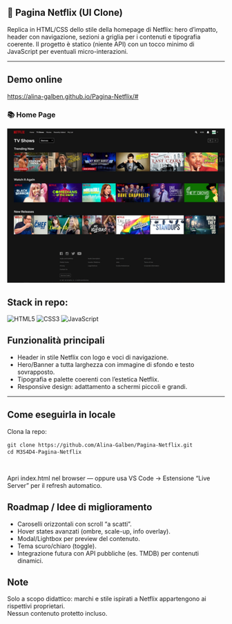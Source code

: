 ## 🎥 Pagina Netflix (UI Clone)
Replica in HTML/CSS dello stile della homepage di Netflix: hero d’impatto, header con navigazione, sezioni a griglia per i contenuti e tipografia coerente. 
Il progetto è statico (niente API) con un tocco minimo di JavaScript per eventuali micro-interazioni.

---
## Demo online
https://alina-galben.github.io/Pagina-Netflix/#

### 📚 Home Page   
![Homepage](./public/netflix-home.png) 

## Stack in repo: 
![HTML5](https://img.shields.io/badge/HTML5-E34F26?style=plastic&logo=html5&logoColor=white) 
![CSS3](https://img.shields.io/badge/CSS3-1572B6?style=plastic&logo=css3&logoColor=white)
![JavaScript](https://img.shields.io/badge/JavaScript-F7DF1E?style=plastic&logo=javascript&logoColor=black) 


## Funzionalità principali
- Header in stile Netflix con logo e voci di navigazione.
- Hero/Banner a tutta larghezza con immagine di sfondo e testo sovrapposto.
- Tipografia e palette coerenti con l’estetica Netflix.
- Responsive design: adattamento a schermi piccoli e grandi.

---

## Come eseguirla in locale
Clona la repo:
```
git clone https://github.com/Alina-Galben/Pagina-Netflix.git
cd M3S4D4-Pagina-Netflix
```
<br>

Apri index.html nel browser — oppure usa VS Code → Estensione “Live Server” per il refresh automatico.

## Roadmap / Idee di miglioramento
- Caroselli orizzontali con scroll “a scatti”.
- Hover states avanzati (ombre, scale-up, info overlay).
- Modal/Lightbox per preview del contenuto.
- Tema scuro/chiaro (toggle).
- Integrazione futura con API pubbliche (es. TMDB) per contenuti dinamici.

## Note
Solo a scopo didattico: marchi e stile ispirati a Netflix appartengono ai rispettivi proprietari.  
Nessun contenuto protetto incluso.

